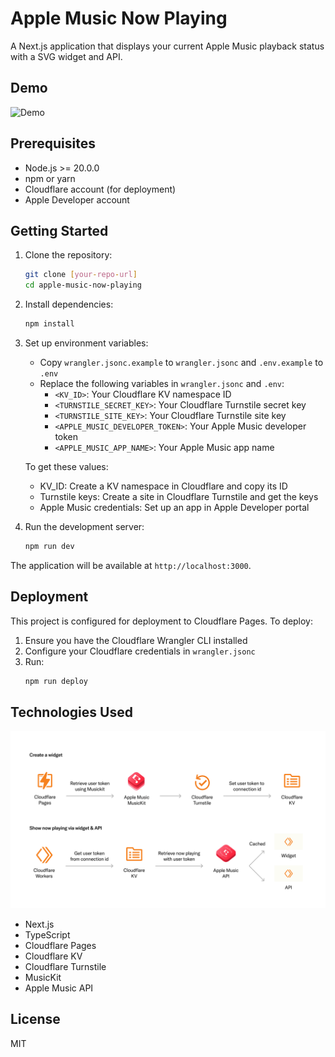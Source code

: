 # Apple Music Now Playing

A Next.js application that displays your current Apple Music playback status with a SVG widget and API.

## Demo

![Demo](https://now-playing.jimmyclchu.com/w/Abs7rN0gwt)

## Prerequisites

- Node.js >= 20.0.0
- npm or yarn
- Cloudflare account (for deployment)
- Apple Developer account

## Getting Started

1. Clone the repository:
   ```bash
   git clone [your-repo-url]
   cd apple-music-now-playing
   ```

2. Install dependencies:
   ```bash
   npm install
   ```

3. Set up environment variables:
   - Copy `wrangler.jsonc.example` to `wrangler.jsonc` and `.env.example` to `.env`
   - Replace the following variables in `wrangler.jsonc` and `.env`:
     - `<KV_ID>`: Your Cloudflare KV namespace ID
     - `<TURNSTILE_SECRET_KEY>`: Your Cloudflare Turnstile secret key
     - `<TURNSTILE_SITE_KEY>`: Your Cloudflare Turnstile site key
     - `<APPLE_MUSIC_DEVELOPER_TOKEN>`: Your Apple Music developer token
     - `<APPLE_MUSIC_APP_NAME>`: Your Apple Music app name

   To get these values:
   - KV_ID: Create a KV namespace in Cloudflare and copy its ID
   - Turnstile keys: Create a site in Cloudflare Turnstile and get the keys
   - Apple Music credentials: Set up an app in Apple Developer portal

4. Run the development server:
   ```bash
   npm run dev
   ```

The application will be available at `http://localhost:3000`.

## Deployment

This project is configured for deployment to Cloudflare Pages. To deploy:

1. Ensure you have the Cloudflare Wrangler CLI installed
2. Configure your Cloudflare credentials in `wrangler.jsonc`
3. Run:
   ```bash
   npm run deploy
   ```

## Technologies Used

![Architecture Diagram](/public/diagram.png)

- Next.js
- TypeScript
- Cloudflare Pages
- Cloudflare KV
- Cloudflare Turnstile
- MusicKit
- Apple Music API

## License

MIT
